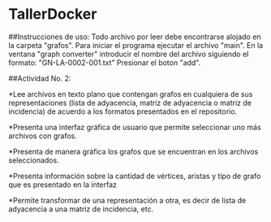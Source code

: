 # TallerDocker

##Instrucciones de uso:
Todo archivo por leer debe encontrarse alojado en la carpeta "grafos".
Para iniciar el programa ejecutar el archivo "main".
En la ventana "graph converter" introducir el nombre del archivo siguiendo el formato: "GN-LA-0002-001.txt"
Presionar el boton "add".


##Actividad No. 2:

*Lee archivos en texto plano que contengan grafos en cualquiera de sus representaciones (lista de adyacencia, matriz de adyacencia
o matriz de incidencia) de acuerdo a los formatos presentados en el repositorio.

*Presenta una interfaz gráfica de usuario que permite seleccionar uno más archivos con grafos.

*Presenta de manera gráfica los grafos que se encuentran en los archivos seleccionados.

*Presenta información sobre la cantidad de vértices, aristas y tipo de grafo que es presentado en la interfaz

*Permite transformar de una representación a otra, es decir de lista de adyacencia a una matriz de incidencia, etc.
